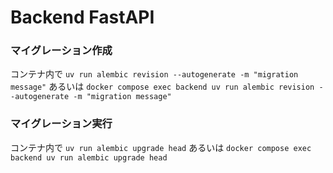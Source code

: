 # Backend FastAPI


### マイグレーション作成
コンテナ内で `uv run alembic revision --autogenerate -m "migration message"`
あるいは `docker compose exec backend uv run alembic revision --autogenerate -m "migration message"`

### マイグレーション実行
コンテナ内で `uv run alembic upgrade head`
あるいは `docker compose exec backend uv run alembic upgrade head`
